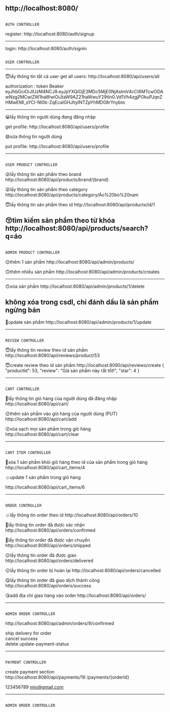 
http://localhost:8080/
-------------------------------------------------------------

                                                                           AUTH CONTROLLER

register: http://localhost:8080/auth/signup



--------------------------------------------
login:  http://localhost:8080/auth/signin

                                                                           USER CONTROLLER

--------------------------------------------
😇️lấy thông tin tất cả user
get all users: 
http://localhost:8080/api/users/all

authorization : token
                Beaker  eyJhbGciOiJIUzM4NCJ9.eyJpYXQiOjE3MDc5MjE0NjAsImV4cCI6MTcwODAwNzg2MCwiZW1haWwiOiJtaW9AZ21haWwuY29tIn0.Vd1Vh4zgjPOkuPJqnZHMwEMl_sYCI-Nl0b-ZqEcaIGHJhyINTZpYhMD08rYnybto

--------------------------------------------
😀️lấy thông tin người dùng đang đăng nhập

get profile: http://localhost:8080/api/users/profile  

😄️sửa thông tin người dùng

put profile: http://localhost:8080/api/users/profile  

-----------------------------------------------
                                                                           USER PRODUCT CONTROLLER
😜️lấy thông tin sản phẩm theo brand  
http://localhost:8080/api/products/brand/{brand}

😝️lấy thông tin sản phẩm theo category
http://localhost:8080/api/products/category/Áo%20bò%20nam

😇️lấy thông tin sản phẩm theo id
http://localhost:8080/api/products/id/1                                                                       

😚️tìm kiếm sản phầm theo từ khóa
http://localhost:8080/api/products/search?q=áo                                                                          
-----------------------------------------------
                                                                           ADMIN PRODUCT CONTROLLER 
😉️thêm 1 sản phẩm
http://localhost:8080/api/admin/products/


🙃️thêm nhiều sản phầm
http://localhost:8080/api/admin/products/creates

---------------------------------------------------
🙃️xóa sản phầm 
http://localhost:8080/api/admin/products/1/delete

không xóa trong csdl, chỉ đánh dấu là sản phẩm ngừng bán
---------------------------------------------------
🤩️update sản phẩm
http://localhost:8080/api/admin/products/1/update


----------------------------------------------------

                                                                           REVIEW CONTROLLER 
😇️lấy thông tin review theo id sản phẩm
http://localhost:8080/api/reviews/product/53

😇️create review theo id sản phẩm
http://localhost:8080/api/reviews/create
{
  "productId": 53,
  "review": "Giá sản phẩm này rất tốt!",
  "star": 4
}

---------------------------------------------------

                                                                           CART CONTROLLER 
🥰️lấy thông tin giỏ hàng của người dùng đã đăng nhập 
http://localhost:8080/api/cart/      
               
😉️thêm sản phẩm vào giỏ hàng của người dùng (PUT)
http://localhost:8080/api/cart/add                                                  

😚️xóa sạch mọi sản phẩm trong giỏ  hàng
http://localhost:8080/api/cart/clear

---------------------------------------------------
                                                                           CART ITEM CONTROLLER
                                                                           
🤩️xóa 1 sản phẩm khỏi giỏ hàng theo id của sản phẩm trong giỏ hàng
http://localhost:8080/api/cart_items/4

☺️update 1 sản phẩm trong giỏ hàng 

http://localhost:8080/api/cart_items/6

----------------------------------------------------
                                                                           ORDER CONTROLLER

☺️lấy thông tin order theo id
http://localhost:8080/api/orders/10

🥰️lấy thông tin order đã được xác nhận
http://localhost:8080/api/orders/confirmed

🤔️lấy thông tin order đã được vận chuyển
http://localhost:8080/api/orders/shipped

😉️lấy thông tin order đã được giao
http://localhost:8080/api/orders/delivered

😗️lấy thông tin order bị hoàn lại
http://localhost:8080/api/orders/cancelled

😋️lấy thông tin order đã giao dịch thành công 
http://localhost:8080/api/orders/success

😘️add địa chỉ giao hàng vào order
http://localhost:8080/api/orders/

----------------------------------------------------
                                                                           ADMIN ORDER CONTROLLER
                                                                                                                                                      
http://localhost:8080/api/admin/orders/9/confirmed 

ship
delivery for order        
cancel
success  
delete 
update-payment-status 

-----------------------------------------------------                                                                                                                                           
                                                                           PAYMENT CONTROLLER 
                                                                           
create payment section                                                                                                                               
http://localhost:8080/api/payments/19
/payments/{orderId}

123456789
mio@gmail.com


----------------------------------------------------
                                                                           ADMIN ORDER CONTROLLER
                                                                                                                                                      
                                                                                                                                                      
                                                                           






